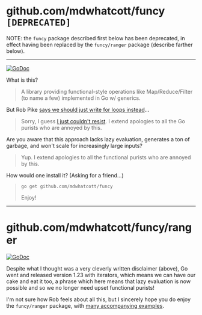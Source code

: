 # github.com/mdwhatcott/funcy `[DEPRECATED]`

NOTE: the `funcy` package described first below has been deprecated, in effect having been replaced by the `funcy/ranger` package (describe farther below).

---

[![GoDoc](https://godoc.org/github.com/mdwhatcott/funcy?status.svg)](http://godoc.org/github.com/mdwhatcott/funcy)

What is this?

> A library providing functional-style operations like Map/Reduce/Filter (to name a few) implemented in Go w/ generics.

But Rob Pike [says we should just write for loops instead](https://github.com/robpike/filter)...

> Sorry, I guess [I just couldn't resist](https://twitter.com/codewisdom/status/1056162850220240896). I extend apologies to all the Go purists who are annoyed by this.

Are you aware that this approach lacks lazy evaluation, generates a ton of garbage, and won't scale for increasingly large inputs?

> Yup. I extend apologies to all the functional purists who are annoyed by this.

How would one install it? (Asking for a friend...)

> `go get github.com/mdwhatcott/funcy`
> 
> Enjoy!

---

# github.com/mdwhatcott/funcy/ranger

[![GoDoc](https://godoc.org/github.com/mdwhatcott/funcy/ranger?status.svg)](http://godoc.org/github.com/mdwhatcott/funcy/ranger)

Despite what I thought was a very cleverly written disclaimer (above), Go went and released version 1.23 with iterators, which means we can have our cake and eat it too, a phrase which here means that lazy evaluation is now possible and so we no longer need upset functional purists!

I'm not sure how Rob feels about all this, but I sincerely hope you do enjoy the `funcy/ranger` package, with [many accompanying examples](https://github.com/mdwhatcott/funcy/tree/main/ranger/examples).